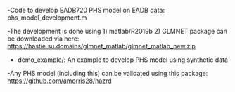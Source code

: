-Code to develop EADB720 PHS model on EADB data: phs_model_development.m

-The development is done using 1) matlab/R2019b  2) GLMNET package can be downloaded via here: https://hastie.su.domains/glmnet_matlab/glmnet_matlab_new.zip

- demo_example/: An example to develop PHS model using synthetic data 

-Any PHS model (including this) can be validated using this package: https://github.com/amorris28/hazrd


